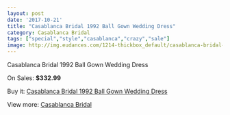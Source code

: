 ```yaml
---
layout: post
date: '2017-10-21'
title: "Casablanca Bridal 1992 Ball Gown Wedding Dress"
category: Casablanca Bridal
tags: ["special","style","casablanca","crazy","sale"]
image: http://img.eudances.com/1214-thickbox_default/casablanca-bridal-1992-ball-gown-wedding-dress.jpg
---
```

Casablanca Bridal 1992 Ball Gown Wedding Dress

On Sales: **$332.99**
<a href="https://www.eudances.com/en/casablanca-bridal/431-casablanca-bridal-1992-ball-gown-wedding-dress.html"><amp-img layout="responsive" width="600" height="600" src="//img.eudances.com/1214-thickbox_default/casablanca-bridal-1992-ball-gown-wedding-dress.jpg" alt="Casablanca Bridal 1992 Ball Gown Wedding Dress 0" /></a>
<a href="https://www.eudances.com/en/casablanca-bridal/431-casablanca-bridal-1992-ball-gown-wedding-dress.html"><amp-img layout="responsive" width="600" height="600" src="//img.eudances.com/1216-thickbox_default/casablanca-bridal-1992-ball-gown-wedding-dress.jpg" alt="Casablanca Bridal 1992 Ball Gown Wedding Dress 1" /></a>
<a href="https://www.eudances.com/en/casablanca-bridal/431-casablanca-bridal-1992-ball-gown-wedding-dress.html"><amp-img layout="responsive" width="600" height="600" src="//img.eudances.com/1215-thickbox_default/casablanca-bridal-1992-ball-gown-wedding-dress.jpg" alt="Casablanca Bridal 1992 Ball Gown Wedding Dress 2" /></a>

Buy it: [Casablanca Bridal 1992 Ball Gown Wedding Dress](https://www.eudances.com/en/casablanca-bridal/431-casablanca-bridal-1992-ball-gown-wedding-dress.html "Casablanca Bridal 1992 Ball Gown Wedding Dress")

View more: [Casablanca Bridal](https://www.eudances.com/en/4-casablanca-bridal "Casablanca Bridal")